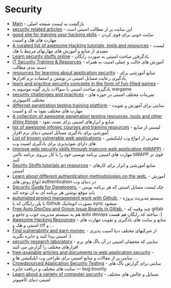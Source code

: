# Security 

- [Main](./README.md) - بازگشت به لیست صفحه اصلی
- [security related articles](http://null-byte.wonderhowto.com) - این سایت پر از مطالب امنیتی است
- [good site for training your hacking skills](http://root-me.org) - سایت خوبی برای قوی کردن مهارت های هک و امنیت
- [A curated list of awesome Hacking tutorials, tools and resources](http://github.com/carpedm20/awesome-hacking) - لیست مفیدی از منابع و آموزش های مهارتهای مرتبط با هک
- [Learn security stuffs online](https://www.cybrary.it) - یادگرفتن مباحث امنیتی به صورت رایگان
- [IT Security Training & Resources](http://resources.infosecinstitute.com) - آموزش های جالب و عملی امنیت به همراه دسته بندی مطالب
- [resources for learning about application security](http://github.com/paragonie/awesome-appsec) - منابع آموزشی برای یادگیری رعایت مسایل امنیتی در نوشتن و استفاده نرم افزارها
- [learn and practice security concepts in the form of fun-filled games](http://overthewire.org/wargames) - یادگیری مباحث امنیتی با سوالات بازی گونه موسوم به wargame
- [security challenges and practices](http://hackthis.co.uk) - تمرینات مختلف امنیتی در حوزه های مختلف کامپیوتری
- [differnet penetration testing training platform](http://w3challs.com) - سایتی برای آموزش و تقویت مهارت های مختلف نفوذ به کد و امنیت
- [A collection of awesome penetration testing resources, tools and other shiny things](http://github.com/enaqx/awesome-pentest) - منابع و ابزارهای امنیتی برای تست نفوذ 
- [list of awesome infosec courses and training resources](http://github.com/onlurking/awesome-infosec) - لیستی از منابع آموزشی برای یادگیری مسائل امنیتی دنیای نرم افزار
- [List of known vulnerable web applications](http://github.com/OWASP/OWASP-VWAD) - مخزنی از  انواع وب اپلیکیشن های دارای نفوذپذیری برای یادگیری امنیت وب
- [improve web security skills through insecure web application (bWAPP)](http://itsecgames.com) - مهارت های امنیتی برنامه نویسی خود را با کار برروی برنامه ناامن bWAPP قوی تر کنید
- [Seurity Stuffs tutorials an resources](http://fuzzysecurity.com) - منابع آموزشی و ابزار برای کارهای امنیتی
- [Learn about different authentication methodologies on the web.](http://github.com/teesloane/Auth-Boss) - آموزش انواع روش های authentication در دنیای وب
- [Security Guide for Developers.](http://github.com/FallibleInc/security-guide-for-developers) - چک لیست مسایل امنیتی که هر برنامه نویس باید موقع نوشتن هر برنامه ای به آن توجه کند
- [automated project management work with Github.](http://waffle.io) - سیستم مدیریت پروژه با پلن رایگان که با Github بصورت اتوماتیک sync میشود
- [Free Auto DevOps and Group Issue Boards in Gitlab.](http://gitlab.com) - چند وقتیه که gitlab هم یه سیستم مدیریت خوب و جامع و auto devops ساخته که رایگان هم هست :)
- [Awesome Hacking Resources](http://github.com/vitalysim/Awesome-Hacking-Resources) - منابع و سایت های یادگیری و تقویت مهارت های امنیتی و هک و ctf و ...
- [Find vulnerability and earn money.](http://hackerone.com) - از شرکتهای مختلف دنیا آسیب پذیری امنیتی پیدا کنید و جایزه بگیرید :)
- [security research laboratory](http://vulnerability-lab.com) - سایتی که محققان امنیتی در آن باگ های نرم افزارهای مختلف را گزارش می کنند
- [free-available articles and documents in web application security](http://owasp.org) - سایتی پر از مقالات و منابع امنیتی برای طراحی وب اپلیکیشن ها و ...
- [Crowdsourced Application Security Testing](http://bugcrowd.com) - سایتی برای گزارش باگ های سایت های مختلف و دریافت جایزه — bug bounty
- [Learn about a variety of computer security](http://exploit-exercises.com) - مسایل و چالش های مختلف امنیتی دنیای کامپیوتر 
